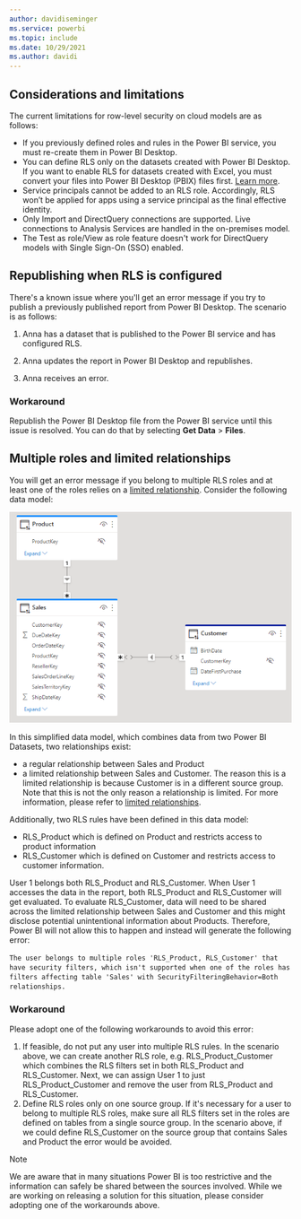 ```yaml
---
author: davidiseminger
ms.service: powerbi
ms.topic: include
ms.date: 10/29/2021
ms.author: davidi
---
```


## Considerations and limitations

The current limitations for row-level security on cloud models are as follows:

* If you previously defined roles and rules in the Power BI service, you must re-create them in Power BI Desktop.
* You can define RLS only on the datasets created with Power BI Desktop. If you want to enable RLS for datasets created with Excel, you must convert your files into Power BI Desktop (PBIX) files first. [Learn more](../connect-data/desktop-import-excel-workbooks.md).
* Service principals cannot be added to an RLS role. Accordingly, RLS won’t be applied for apps using a service principal as the final effective identity.
* Only Import and DirectQuery connections are supported. Live connections to Analysis Services are handled in the on-premises model.
* The Test as role/View as role feature doesn't work for DirectQuery models with Single Sign-On (SSO) enabled.

## Republishing when RLS is configured

There's a known issue where you'll get an error message if you try to publish a previously published report from Power BI Desktop. The scenario is as follows:

1. Anna has a dataset that is published to the Power BI service and has configured RLS.

1. Anna updates the report in Power BI Desktop and republishes.

1. Anna receives an error.

### Workaround

Republish the Power BI Desktop file from the Power BI service until this issue is resolved. You can do that by selecting **Get Data** > **Files**.

## Multiple roles and limited relationships

You will get an error message if you belong to multiple RLS roles and at least one of the roles relies on a [limited relationship](../transform-model/desktop-relationships-understand#limited-relationships).
Consider the following data model:

![A Power BI data model showing Sales, Product and Customer. A limited relationship exist between Sales and Customer because the tables originate from a different source.](media/service-admin-rls/service-admin-rls-multiple-roles-limited-relationship.png)

In this simplified data model, which combines data from two Power BI Datasets, two relationships exist:
- a regular relationship between Sales and Product
- a limited relationship between Sales and Customer. The reason this is a limited relationship is because Customer is in a different source group. Note that this is not the only reason a relationship is limited. For more information, please refer to [limited relationships](../transform-model/desktop-relationships-understand#limited-relationships).

Additionally, two RLS rules have been defined in this data model:
- RLS_Product which is defined on Product and restricts access to product information
- RLS_Customer which is defined on Customer and restricts access to customer information.

User 1 belongs both RLS_Product and RLS_Customer. When User 1 accesses the data in the report, both RLS_Product and RLS_Customer will get evaluated. To evaluate RLS_Customer, data will need to be shared across the limited relationship between Sales and Customer and this might disclose potential unintentional information about Products. Therefore, Power BI will not allow this to happen and instead will generate the following error:

`The user belongs to multiple roles 'RLS_Product, RLS_Customer' that have security filters, which isn't supported when one of the roles has filters affecting table 'Sales' with SecurityFilteringBehavior=Both relationships.`

### Workaround

Please adopt one of the following workarounds to avoid this error:
1. If feasible, do not put any user into multiple RLS rules. In the scenario above, we can create another RLS role, e.g. RLS_Product_Customer which combines the RLS filters set in both RLS_Product and RLS_Customer. Next, we can assign User 1 to just RLS_Product_Customer and remove the user from RLS_Product and RLS_Customer.
2. Define RLS roles only on one source group. If it's necessary for a user to belong to multiple RLS roles, make sure all RLS filters set in the roles are defined on tables from a single source group. In the scenario above, if we could define RLS_Customer on the source group that contains Sales and Product the error would be avoided.

> [!NOTE]
> We are aware that in many situations Power BI is too restrictive and the information can safely be shared between the sources involved. While we are working on releasing a solution for this situation, please consider adopting one of the workarounds above.


